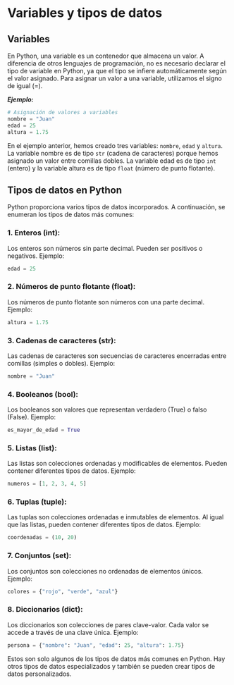 # Variables y tipos de datos
## Variables
En Python, una variable es un contenedor que almacena un valor. A diferencia de otros lenguajes de programación, no es necesario declarar el tipo de variable en Python,
ya que el tipo se infiere automáticamente según el valor asignado. Para asignar un valor a una variable, utilizamos el signo de igual (=). 

**_Ejemplo:_**
```python
# Asignación de valores a variables
nombre = "Juan"
edad = 25
altura = 1.75
```
En el ejemplo anterior, hemos creado tres variables: `nombre`, `edad` y `altura`. La variable nombre es de tipo `str` (cadena de caracteres) porque hemos asignado un valor entre comillas dobles. 
La variable edad es de tipo `int` (entero) y la variable altura es de tipo `float` (número de punto flotante).

## Tipos de datos en Python
Python proporciona varios tipos de datos incorporados. A continuación, se enumeran los tipos de datos más comunes:

### 1. Enteros (int):
Los enteros son números sin parte decimal. Pueden ser positivos o negativos. Ejemplo:
```python
edad = 25
```
### 2. Números de punto flotante (float):
Los números de punto flotante son números con una parte decimal. Ejemplo:
```python 
altura = 1.75
```
### 3. Cadenas de caracteres (str):
Las cadenas de caracteres son secuencias de caracteres encerradas entre comillas (simples o dobles). Ejemplo:
```python
nombre = "Juan"
```
### 4. Booleanos (bool):
Los booleanos son valores que representan verdadero (True) o falso (False). Ejemplo:
```python
es_mayor_de_edad = True
```
### 5. Listas (list):
Las listas son colecciones ordenadas y modificables de elementos. Pueden contener diferentes tipos de datos. Ejemplo:
```python
numeros = [1, 2, 3, 4, 5]
```
### 6. Tuplas (tuple):
Las tuplas son colecciones ordenadas e inmutables de elementos. Al igual que las listas, pueden contener diferentes tipos de datos. Ejemplo:
```python
coordenadas = (10, 20)
```
### 7. Conjuntos (set):
Los conjuntos son colecciones no ordenadas de elementos únicos. Ejemplo:
```python
colores = {"rojo", "verde", "azul"}
```
### 8. Diccionarios (dict):
Los diccionarios son colecciones de pares clave-valor. Cada valor se accede a través de una clave única. Ejemplo:
```python
persona = {"nombre": "Juan", "edad": 25, "altura": 1.75}
```
Estos son solo algunos de los tipos de datos más comunes en Python. Hay otros tipos de datos especializados y también se pueden crear tipos de datos personalizados.



